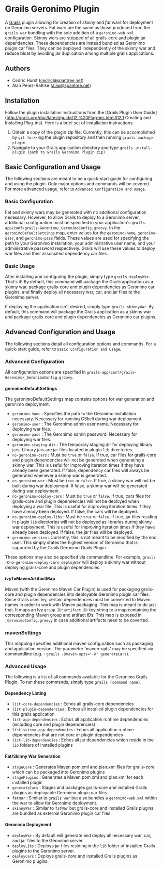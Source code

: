 # Grails Geronimo Plugin

A [Grails](http://www.grails.org/) plugin allowing for creation of _skinny_ and _fat_ wars for deployment on Geronimo servers. Fat wars are the same as those produced from the `grails war` bundling with the sole addition of a `geronimo-web.xml` configuration. Skinny wars are stripped of all grails-core and plugin jar dependencies. These dependencies are instead bundled as Geronimo plugin car files. They can be deployed independently of the skinny war and reduce bloat by avoiding jar duplication among multiple grails applications.

## Authors

* Cedric Hurst (cedric@spantree.net)
* Alan Perez-Rathke (alan@spantree.net)

## Installation

Follow the plugin installation instructions from the [Grails Plugin User Guide](http://grails.org/doc/latest/guide/12.%20Plug-ins.html#12.1 Creating and Installing Plug-ins). Here is a brief set of installation instructions:

1. Obtain a copy of the plugin zip file. Currently, this can be accomplished by `git fork`-ing the plugin repository and then running `grails package-plugin`.
2. Navigate to your Grails application directory and type `grails install-plugin (path to Grails Geronimo Plugin zip)`

## Basic Configuration and Usage

The following sections are meant to be a quick-start guide for configuring and using the plugin. Only major options and commands will be covered. For more advanced usage, refer to `Advanced Configuration and Usage`.

### Basic Configuration

Fat and skinny wars may be generated with no additional configuration necessary. However, to allow Grails to deploy to a Geronimo server, additional configuration must be specified in your application's `grails-app/conf/grails-Geronimo/_GeronimoConfig.groovy`. In the `geronimoDefaultSettings` map, enter values for the `geronimo-home`, `geronimo-user`, and `geronimo-pass` fields. These values are used for specifying the path to your Geronimo installation, your administrative user name, and your administrative password respectively. Grails will use these values to deploy war files and their associated dependency car files.

### Basic Usage

After installing and configuring the plugin, simply type `grails deployWar`. That`s it! By default, this command will package the Grails application as a skinny war, package grails-core and plugin dependencies as Geronimo car plugins, and finally deploy all necessary war, car, and jar files to the Geronimo server.

If deploying the application isn't desired, simply type `grails skinnyWar`. By default, this command will package the Grails application as a skinny war and package grails-core and plugin dependencies as Geronimo car plugins.

## Advanced Configuration and Usage

The following sections detail all configuration options and commands. For a quick-start guide, refer to `Basic Configuration and Usage`.

### Advanced Configuration

All configuration options are specified in `grails-app/conf/grails-Geronimo/_GeronimoConfig.groovy`. 

#### geronimoDefaultSettings

The geronimoDefaultSettings map contains options for war generation and geronimo deployment.

* `geronimo-home` : Specifies the path to the Geronimo installation necessary. Necessary for running GShell during war deployment.
* `geronimo-user` : The Geronimo admin user name. Necessary for deploying war files.
* `geronimo-pass` : The Geronimo admin password. Necessary for deploying war files.
* `geronimo-staging-dir` : The temporary staging dir for deploying library jars. Library jars are jar files located in plugin `lib` directories.
* `no-geronimo-cars` : Must be `true` or `false`. If true, car files for grails-core and plugin dependencies will not be generated when generating a skinny war. This is useful for improving iteration times if they have already been generated. If false, dependency car files will always be generated whenever a skinny war is generated.
* `no-geronimo-war` : Must be `true` or `false`. If true, a skinny war will not be built during war deployment.  If false, a skinny war will be generated during war deployment.
* `no-geronimo-deploy-cars` : Must be `true` or `false`. If true, cars files for grails-core and plugin dependencies will not be deployed when deploying a war file.  This is useful for improving iteration times if they have already been deployed.  If false, the cars will be deployed. 
* `no-geronimo-deploy-libs` : Must be `true` or `false`.  If true, jar files residing in plugin `lib` directories will not be deployed as libraries during skinny war deployment.  This is useful for improving iteration times if they have already been deployed.  If false, the jar files will be deployed.
* `geronimo-version` : Currently, this is not meant to be modified by the end user.  This simply states the highest version of Geronimo that is supported by the Grails Geronimo Grails Plugin.

These options may also be specified via commandline.  For example, `grails -Dno-geronimo-deploy-cars deployWar` will deploy a skinny war without deploying grails-core and plugin dependencies.

#### ivyToMavenArtifactMap

Maven (with the Geronimo Maven Car Plugin) is used for packaging grails-core and plugin dependencies into deployable Geronimo plugin car files.  Since Grails uses Ivy, certain dependencies must be converted to Maven names in order to work with Maven packaging.  This map is meant to do just that.  It maps an Ivy `group ID:artifact ID` key string to a map containing the corresponding Maven group and artifact IDs.  This map is exposed in `_GeronimoConfig.groovy` in case additional artifacts need to be coverted.

### mavenSettings

This mapping specifies additional maven configuration such as packaging and application version.  The parameter 'maven-opts' may be specified via commandline (e.g. - `grails -Dmaven-opts='-X' generateCars`).

### Advanced Usage

The following is a list of all commands available for the Geronimo Grails Plugin.  To run these commands, simply type `grails (command name)`.

#### Dependency Listing

* `list-core-dependencies` : Echos all grails-core dependencies
* `list-plugin-dependencies` : Echos all installed plugin dependencies for this grails application
* `list-app-dependencies` : Echos all application runtime dependencies (including core and plugin dependencies)
* `list-skinny-app-dependencies` : Echos all application runtime dependencies that are not core or plugin dependencies
* `list-lib-dependencies` : Echos all jar dependencies which reside in the `lib` folders of installed plugins

#### Fat/Skinny War Generation

* `stageCore` : Generates Maven pom.xml and plan.xml files for grails-core which can be packaged into Geronimo plugins
* `stagePlugins` : Generates a Maven pom.xml and plan.xml for each installed plugin
* `generateCars` : Stages and packages grails-core and installed Grails plugins as deployable Geronimo plugin car files
* `fatWar` : Similar to `grails war` but also bundles a `geronimo-web.xml` within the war to allow for Geronimo deployment.
* `skinnyWar` : Similar to `fatWar` but grails-core and installed Grails plugins are bundled as external Geronimo plugin car files.

#### Geronimo Deployment

* `deployWar` : By default will generate and deploy all necessary war, car, and jar files to the Geronimo server.
* `deployLibs` : Deploys jar files residing in the `lib` folder of installed Grails plugins to the Geronimo server.
* `deployCars` : Deploys grails-core and installed Grails plugins as Geronimo plugins.
